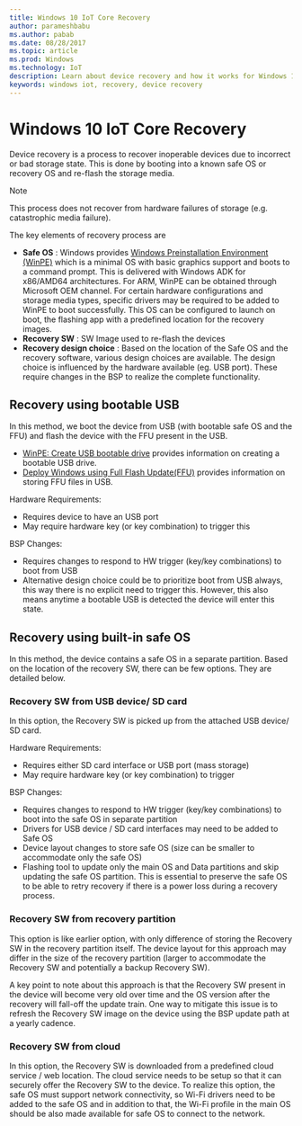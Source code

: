 ```yaml
---
title: Windows 10 IoT Core Recovery
author: parameshbabu
ms.author: pabab
ms.date: 08/28/2017
ms.topic: article
ms.prod: Windows
ms.technology: IoT
description: Learn about device recovery and how it works for Windows 10 IoT Core devices.
keywords: windows iot, recovery, device recovery
---
```


# Windows 10 IoT Core Recovery

Device recovery is a process to recover inoperable devices due to incorrect or bad storage state. This is done by booting into a known safe OS or recovery OS and re-flash the storage media.

> [!NOTE]
> This process does not recover from hardware failures of storage (e.g. catastrophic media failure).

The key elements of recovery process are

* **Safe OS** : Windows provides [Windows Preinstallation Environment (WinPE)](https://msdn.microsoft.com/en-us/windows/hardware/commercialize/manufacture/desktop/winpe-intro) which is a minimal OS with basic graphics support and boots to a command prompt. This is delivered with Windows ADK for x86/AMD64 architectures. For ARM, WinPE can be obtained through Microsoft OEM channel. For certain hardware configurations and storage media types, specific drivers may be required to be added to WinPE to boot successfully. This OS can be configured to launch on boot, the flashing app with a predefined location for the recovery images.
* **Recovery SW** : SW Image used to re-flash the devices
* **Recovery design choice** : Based on the location of the Safe OS and the recovery software, various design choices are available. The design choice is influenced by the hardware available (eg. USB port). These require changes in the BSP to realize the complete functionality.

## Recovery using bootable USB

In this method, we boot the device from USB (with bootable safe OS and the FFU) and flash the device with the FFU present in the USB.

* [WinPE: Create USB bootable drive](https://msdn.microsoft.com/en-us/windows/hardware/commercialize/manufacture/desktop/winpe-create-usb-bootable-drive) provides information on creating a bootable USB drive.
* [Deploy Windows using Full Flash Update(FFU)](https://msdn.microsoft.com/en-us/windows/hardware/commercialize/manufacture/desktop/deploy-windows-using-full-flash-update--ffu) provides information on storing FFU files in USB.

Hardware Requirements:

* Requires device to have an USB port
* May require hardware key (or key combination) to trigger this

BSP Changes:

* Requires changes to respond to HW trigger (key/key combinations) to boot from USB
* Alternative design choice could be to prioritize boot from USB always, this way there is no explicit need to trigger this. However, this also means anytime a bootable USB is detected the device will enter this state.

## Recovery using built-in safe OS

In this method, the device contains a safe OS in a separate partition.
Based on the location of the recovery SW, there can be few options. They are detailed below.

### Recovery SW from USB device/ SD card

In this option, the Recovery SW is picked up from the attached USB device/ SD card.

Hardware Requirements:

* Requires either SD card interface or USB port (mass storage)
* May require hardware key (or key combination) to trigger

BSP Changes:

* Requires changes to respond to HW trigger (key/key combinations) to boot into the safe OS in separate partition
* Drivers for USB device / SD card interfaces may need to be added to Safe OS
* Device layout changes to store safe OS (size can be smaller to accommodate only the safe OS)
* Flashing tool to update only the main OS and Data partitions and skip updating the safe OS partition. This is essential to preserve the safe OS to be able to retry recovery if there is a power loss during a recovery process.

### Recovery SW from recovery partition

This option is like earlier option, with only difference of storing the Recovery SW in the recovery partition itself. The device layout for this approach may differ in the size of the recovery partition (larger to accommodate the Recovery SW and potentially a backup Recovery SW).

A key point to note about this approach is that the Recovery SW present in the device will become very old over time and the OS version after the recovery will fall-off the update train. One way to mitigate this issue is to refresh the Recovery SW image on the device using the BSP update path at a yearly cadence.

### Recovery SW from cloud

In this option, the Recovery SW is downloaded from a predefined cloud service / web location. The cloud service needs to be setup so that it can securely offer the Recovery SW to the device.
To realize this option, the safe OS must support network connectivity, so Wi-Fi drivers need to be added to the safe OS and in addition to that, the Wi-Fi profile in the main OS should be also made available for safe OS to connect to the network.

